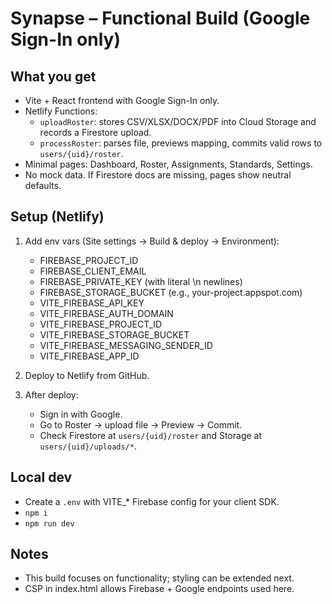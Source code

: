 
# Synapse – Functional Build (Google Sign-In only)

## What you get
- Vite + React frontend with Google Sign-In only.
- Netlify Functions:
  - `uploadRoster`: stores CSV/XLSX/DOCX/PDF into Cloud Storage and records a Firestore upload.
  - `processRoster`: parses file, previews mapping, commits valid rows to `users/{uid}/roster`.
- Minimal pages: Dashboard, Roster, Assignments, Standards, Settings.
- No mock data. If Firestore docs are missing, pages show neutral defaults.

## Setup (Netlify)
1) Add env vars (Site settings → Build & deploy → Environment):
   - FIREBASE_PROJECT_ID
   - FIREBASE_CLIENT_EMAIL
   - FIREBASE_PRIVATE_KEY (with literal \n newlines)
   - FIREBASE_STORAGE_BUCKET (e.g., your-project.appspot.com)
   - VITE_FIREBASE_API_KEY
   - VITE_FIREBASE_AUTH_DOMAIN
   - VITE_FIREBASE_PROJECT_ID
   - VITE_FIREBASE_STORAGE_BUCKET
   - VITE_FIREBASE_MESSAGING_SENDER_ID
   - VITE_FIREBASE_APP_ID

2) Deploy to Netlify from GitHub.

3) After deploy:
   - Sign in with Google.
   - Go to Roster → upload file → Preview → Commit.
   - Check Firestore at `users/{uid}/roster` and Storage at `users/{uid}/uploads/*`.

## Local dev
- Create a `.env` with VITE_* Firebase config for your client SDK.
- `npm i`
- `npm run dev`

## Notes
- This build focuses on functionality; styling can be extended next.
- CSP in index.html allows Firebase + Google endpoints used here.
